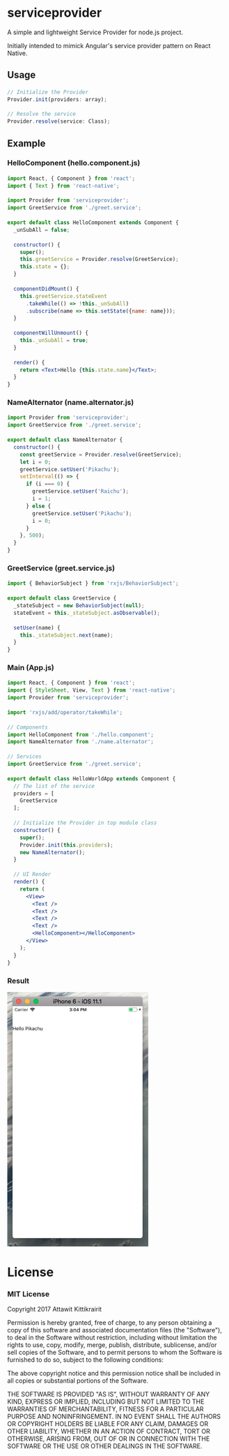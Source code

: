 # serviceprovider

A simple and lightweight Service Provider for node.js project.

Initially intended to mimick Angular's service provider pattern on React Native.

## Usage
```typescript
// Initialize the Provider
Provider.init(providers: array);

// Resolve the service
Provider.resolve(service: Class);
```

## Example

### HelloComponent (hello.component.js)
```jsx
import React, { Component } from 'react';
import { Text } from 'react-native';

import Provider from 'serviceprovider';
import GreetService from './greet.service';

export default class HelloComponent extends Component {
  _unSubAll = false;

  constructor() {
    super();
    this.greetService = Provider.resolve(GreetService);
    this.state = {};
  }

  componentDidMount() {
    this.greetService.stateEvent
      .takeWhile(() => !this._unSubAll)
      .subscribe(name => this.setState({name: name}));
  }

  componentWillUnmount() {
    this._unSubAll = true;
  }

  render() {
    return <Text>Hello {this.state.name}</Text>;
  }
}

```

### NameAlternator (name.alternator.js)
```jsx
import Provider from 'serviceprovider';
import GreetService from './greet.service';

export default class NameAlternator {
  constructor() {
    const greetService = Provider.resolve(GreetService);
    let i = 0;
    greetService.setUser('Pikachu');
    setInterval(() => {
      if (i === 0) {
        greetService.setUser('Raichu');
        i = 1;
      } else {
        greetService.setUser('Pikachu');
        i = 0;
      }
    }, 500);
  }
}

```

### GreetService (greet.service.js)
```jsx
import { BehaviorSubject } from 'rxjs/BehaviorSubject';

export default class GreetService {
  _stateSubject = new BehaviorSubject(null);
  stateEvent = this._stateSubject.asObservable();

  setUser(name) {
    this._stateSubject.next(name);
  }
}
```

### Main (App.js)
```jsx
import React, { Component } from 'react';
import { StyleSheet, View, Text } from 'react-native';
import Provider from 'serviceprovider';

import 'rxjs/add/operator/takeWhile';

// Components
import HelloComponent from './hello.component';
import NameAlternator from './name.alternator';

// Services
import GreetService from './greet.service';

export default class HelloWorldApp extends Component {
  // The list of the service
  providers = [
    GreetService
  ];

  // Initialize the Provider in top module class
  constructor() {
    super();
    Provider.init(this.providers);
    new NameAlternator();
  }

  // UI Render
  render() {
    return (
      <View>
        <Text />
        <Text />
        <Text />
        <Text />
        <HelloComponent></HelloComponent>
      </View>
    );
  }
}
```

### Result
![Example Result](https://github.com/atton16/serviceprovider/raw/master/doc/example-react-native-result.gif)

# License
### MIT License
Copyright 2017 Attawit Kittikrairit

Permission is hereby granted, free of charge, to any person obtaining a copy of this software and associated documentation files (the "Software"), to deal in the Software without restriction, including without limitation the rights to use, copy, modify, merge, publish, distribute, sublicense, and/or sell copies of the Software, and to permit persons to whom the Software is furnished to do so, subject to the following conditions:

The above copyright notice and this permission notice shall be included in all copies or substantial portions of the Software.

THE SOFTWARE IS PROVIDED "AS IS", WITHOUT WARRANTY OF ANY KIND, EXPRESS OR IMPLIED, INCLUDING BUT NOT LIMITED TO THE WARRANTIES OF MERCHANTABILITY, FITNESS FOR A PARTICULAR PURPOSE AND NONINFRINGEMENT. IN NO EVENT SHALL THE AUTHORS OR COPYRIGHT HOLDERS BE LIABLE FOR ANY CLAIM, DAMAGES OR OTHER LIABILITY, WHETHER IN AN ACTION OF CONTRACT, TORT OR OTHERWISE, ARISING FROM, OUT OF OR IN CONNECTION WITH THE SOFTWARE OR THE USE OR OTHER DEALINGS IN THE SOFTWARE.
